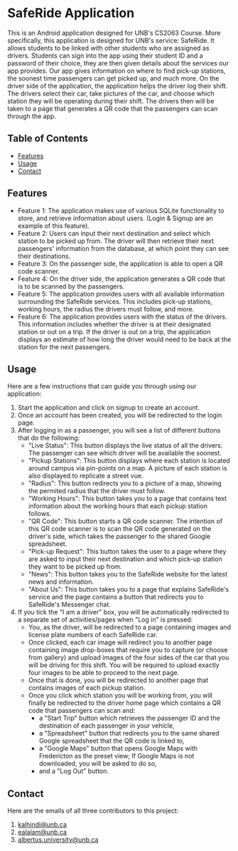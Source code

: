 # SafeRide Application

This is an Android application designed for UNB's CS2063 Course.  More specifically, this application is designed for UNB's service: SafeRide.  It allows students to be linked with other students who are assigned as drivers.  Students can sign into the app using their student ID and a password of their choice, they are then given details about the services our app provides. Our app gives information on where to find pick-up stations, the soonest time passengers can get picked up, and much more.  On the driver side of the application, the application helps the driver log their shift. The drivers select their car, take pictures of the car, and choose which station they will be operating during their shift. The drivers then will be taken to a page that generates a QR code that the passengers can scan through the app.

## Table of Contents

- [Features](#features)
- [Usage](#usage)
- [Contact](#contact)

## Features

- Feature 1: The application makes use of various SQLite functionality to store, and retrieve information about users. (Login & Signup are an example of this feature).
- Feature 2: Users can input their next destination and select which station to be picked up from. The driver will then retrieve their next passengers' information from the database, at which point they can see their destinations.
- Feature 3: On the passenger side, the application is able to open a QR code scanner.
- Feature 4: On the driver side, the application generates a QR code that is to be scanned by the passengers.
- Feature 5: The application provides users with all available information surrounding the SafeRide services. This includes pick-up stations, working hours, the radius the drivers must follow, and more.
- Feature 6: The application provides users with the status of the drivers. This information includes whether the driver is at their designated station or out on a trip. If the driver is out on a trip, the application displays an estimate of how long the driver would need to be back at the station for the next passengers.

## Usage

Here are a few instructions that can guide you through using our application:

1. Start the application and click on signup to create an account.
2. Once an account has been created, you will be redirected to the login page.
3. After logging in as a passenger, you will see a list of different buttons that do the following:
	- "Live Status": This button displays the live status of all the drivers. The passenger can see which driver will be available the soonest.
	- "Pickup Stations": This button displays where each station is located around campus via pin-points on a map. A picture of each station is also displayed to replicate a street vue.
	- "Radius": This button redirects you to a picture of a map, showing the permited radius that the driver must follow.
	- "Working Hours": This button takes you to a page that contains text information about the working hours that each pickup station follows.
	- "QR Code": This button starts a QR code scanner. The intention of this QR code scanner is to scan the QR code generated on the driver's side, which takes the passenger to the shared Google spreadsheet.
	- "Pick-up Request": This button takes the user to a page where they are asked to input their next destination and which pick-up station they want to be picked up from.
	- "News": This button takes you to the SafeRide website for the latest news and information.
	- "About Us": This button takes you to a page that explains SafeRide's service and the page contains a button that redirects you to SafeRide's Messenger chat.
4. If you tick the "I am a driver" box, you will be automatically redirected to a separate set of activities/pages when "Log in" is pressed:
	- You, as the driver, will be redirected to a page containing images and license plate numbers of each SafeRide car.
	- Once clicked, each car image will redirect you to another page containing image drop-boxes that require you to capture (or choose from gallery) and upload images of the four sides of the car that you will be driving for this shift.  You will be required to upload exactly four images to be able to proceed to the next page.
	- Once that is done, you will be redirected to another page that contains images of each pickup station.
	- Once you click which station you will be working from, you will finally be redirected to the driver home page which contains a QR code that passengers can scan and:
		- a "Start Trip" button which retrieves the passenger ID and the destination of each passenger in your vehicle,
		- a "Spreadsheet" button that redirects you to the same shared Google spreadsheet that the QR code is linked to,
		- a "Google Maps" button that opens Google Maps with Fredericton as the preset view; If Google Maps is not downloaded, you will be asked to do so,
		- and a "Log Out" button.
## Contact

Here are the emails of all three contributors to this project:

1. kalhindi@unb.ca
2. ealalam@unb.ca
3. albertus.university@unb.ca
